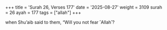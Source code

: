 +++
title = 'Surah 26, Verses 177'
date = '2025-08-27'
weight = 3109
surah = 26
ayah = 177
tags = ["allah"]
+++

when Shu’aib said to them, “Will you not fear ˹Allah˺?